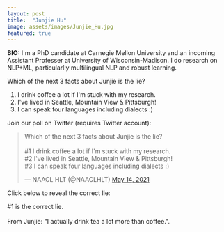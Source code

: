 ```yaml
---
layout: post
title:  "Junjie Hu"
image: assets/images/Junjie_Hu.jpg
featured: true
---
```


**BIO:** I'm a PhD candidate at Carnegie Mellon University and an incoming Assistant Professer at University of Wisconsin-Madison. I do research on NLP+ML, particularlly multilingual NLP and robust learning.

Which of the next 3 facts about Junjie is the lie?

1. I drink coffee a lot if I'm stuck with my research.
2. I've lived in Seattle, Mountain View & Pittsburgh! 
3. I can speak four languages including dialects :)

Join our poll on Twitter (requires Twitter account):

<blockquote class="twitter-tweet" data-conversation="none"><p lang="en" dir="ltr">Which of the next 3 facts about Junjie is the lie?<br><br>#1 I drink coffee a lot if I'm stuck with my research.<br>#2 I've lived in Seattle, Mountain View & Pittsburgh!<br>#3 I can speak four languages including dialects :)</p>&mdash; NAACL HLT (@NAACLHLT) <a href="https://twitter.com/NAACLHLT/status/1393268605685440512">May 14, 2021</a></blockquote> <script async src="https://platform.twitter.com/widgets.js" charset="utf-8"></script>

Click below to reveal the correct lie:

<span class="spoiler">#1 is the correct lie. <br><br>
From Junjie: "I actually drink tea a lot more than coffee."</span>.